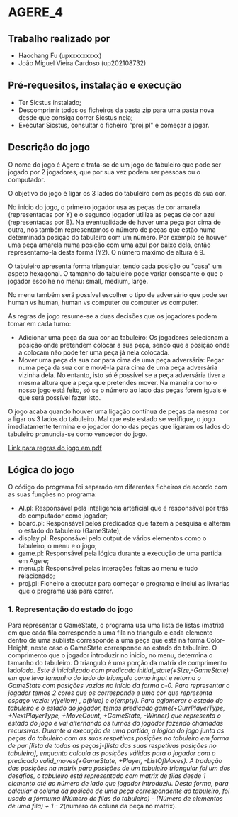 # AGERE_4

## Trabalho realizado por
- Haochang Fu (upxxxxxxxxx)
- João Miguel Vieira Cardoso (up202108732)
## Pré-requesitos, instalação e execução
- Ter Sicstus instalado;
- Descomprimir todos os ficheiros da pasta zip para uma pasta nova desde que consiga correr Sicstus nela;
- Executar Sicstus, consultar o ficheiro "proj.pl" e começar a jogar.

## Descrição do jogo

O nome do jogo é Agere e trata-se de um jogo de tabuleiro que pode ser jogado por 2 jogadores, que por sua vez podem ser pessoas ou o computador.

O objetivo do jogo é ligar os 3 lados do tabuleiro com as peças da sua cor.

No início do jogo, o primeiro jogador usa as peças de cor amarela (representadas por Y) e o segundo jogador utiliza as peças de cor azul (representadas por B). Na eventualidade de haver uma peça por cima de outra, nós também representamos o número de peças que estão numa determinada posição do tabuleiro com um número. Por exemplo se houver uma peça amarela numa posição com uma azul por baixo dela, então representamo-la desta forma (Y2). O número máximo de altura é 9.

O tabuleiro apresenta forma triangular, tendo cada posição ou "casa" um aspeto hexagonal. O tamanho do tabuleiro pode variar consoante o que o jogador escolhe no menu: small, medium, large.

No menu também será possível escolher o tipo de adversário que pode ser human vs human, human vs computer ou computer vs computer.

As regras de jogo resume-se a duas decisões que os jogadores podem tomar em cada turno:

- Adicionar uma peça da sua cor ao tabuleiro: Os jogadores selecionam a posição onde pretendem colocar a sua peça, sendo que a posição onde a colocam não pode ter uma peça já nela colocada.
- Mover uma peça da sua cor para cima de uma peça adversária: Pegar numa peça da sua cor e movê-la para cima de uma peça adversária vizinha dela. No entanto, isto só é possível se a peça adversária tiver a mesma altura que a peça que pretendes mover. Na maneira como o nosso jogo está feito, só se o número ao lado das peças forem iguais é que será possível fazer isto.

O jogo acaba quando houver uma ligação contínua de peças da mesma cor a ligar os 3 lados do tabuleiro. Mal que este estado se verifique, o jogo imediatamente termina e o jogador dono das peças que ligaram os lados do tabuleiro pronuncia-se como vencedor do jogo.

[Link para regras do jogo em pdf](https://boardgamegeek.com/filepage/263282/agere-rules)
## Lógica do jogo

O código do programa foi separado em diferentes ficheiros de acordo com as suas funções no programa:
- AI.pl: Responsável pela inteligencia arteficial que é responsável por trás do computador como jogador;
- board.pl: Responsável pelos predicados que fazem a pesquisa e alteram o estado do tabuleiro (GameState);
- display.pl: Responsável pelo output de vários elementos como o tabuleiro, o menu e o jogo;
- game.pl: Responsável pela lógica durante a execução de uma partida em Agere;
- menu.pl: Responsável pelas interações feitas ao menu e tudo relacionado;
- proj.pl: Ficheiro a executar para começar o programa e inclui as livrarias que o programa usa para correr.

### 1. Representação do estado do jogo
  Para representar o  GameState, o programa usa uma lista de listas (matrix) em que cada fila corresponde a uma fila no triangulo e cada elemento dentro de uma sublista corresponde a uma peça que está na forma Color-Height, neste caso o GameState corresponde ao estado do tabuleiro. O comprimento que o jogador introduzir no inicio, no menu, determina o tamanho do tabuleiro. O triangulo é uma porção da matrix de comprimento lado*lado. Este é inicializado com predicado initial_state(+Size,-GameState) em que leva tamanho do lado do triangulo como input e retorna o GameState com posições vazias no inicio da forma o-0.
  Para representar o jogador temos 2 cores que os corresponde e uma cor que representa espaço vazio: y(yellow) , b(blue) e o(empty).
  Para aglomerar o estado do tabuleiro e o estado do jogador, temos predicado game(+CurrPlayerType, +NextPlayerType, +MoveCount, +GameState, -Winner) que representa o estado do jogo e vai alternando os turnos do jogador fazendo chamadas recursivas.
  Durante a execução de uma partida, a lógica do jogo junta as peças do tabuleiro com as suas respetivas posições no tabuleiro em forma de par [lista de todas as peças]-[lista das suas respetivas posições no tabuleiro], enquanto calcula as posições válidas para o jogador com o predicado valid_moves(+GameState, +Player, -ListOfMoves). A tradução das posições na matrix para posições de um tabuleiro triangular foi um dos desafios, o tabuleiro está representado com matrix de filas desde 1 elemento até ao número de lado que jogador introduziu. Desta forma, para calcular a coluna da posição de uma peça correspondente ao tabuleiro, foi usado a fórmuma (Número de filas do tabuleiro) - (Número de elementos de uma fila) + 1 - 2*(numero da coluna da peça no matrix).
